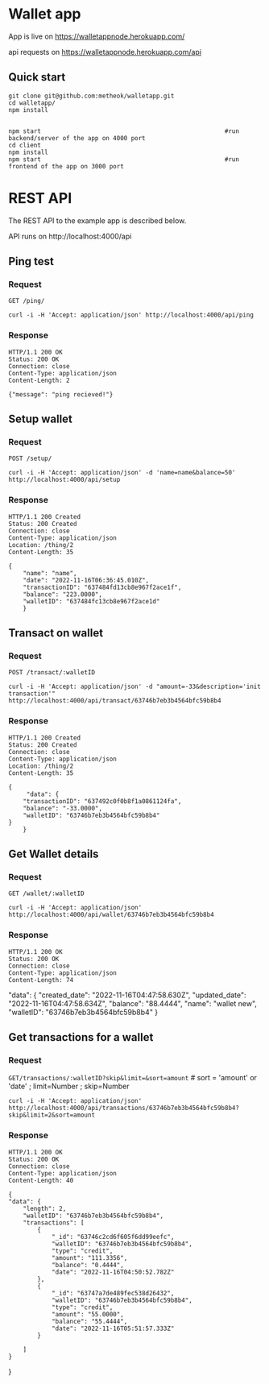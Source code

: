 # Wallet app 

App is live on https://walletappnode.herokuapp.com/

api requests on https://walletappnode.herokuapp.com/api

## Quick start

    git clone git@github.com:metheok/walletapp.git
    cd walletapp/
    npm install


    npm start                                                   #run backend/server of the app on 4000 port
    cd client
    npm install
    npm start                                                   #run frontend of the app on 3000 port

# REST API

The REST API to the example app is described below.

API runs on http://localhost:4000/api

## Ping test

### Request

`GET /ping/`

    curl -i -H 'Accept: application/json' http://localhost:4000/api/ping

### Response

    HTTP/1.1 200 OK
    Status: 200 OK
    Connection: close
    Content-Type: application/json
    Content-Length: 2

    {"message": "ping recieved!"}

## Setup wallet

### Request

`POST /setup/`

    curl -i -H 'Accept: application/json' -d 'name=name&balance=50' http://localhost:4000/api/setup

### Response

    HTTP/1.1 200 Created
    Status: 200 Created
    Connection: close
    Content-Type: application/json
    Location: /thing/2
    Content-Length: 35

    {
        "name": "name",
        "date": "2022-11-16T06:36:45.010Z",
        "transactionID": "637484fd13cb8e967f2ace1f",
        "balance": "223.0000",
        "walletID": "637484fc13cb8e967f2ace1d"
        }

## Transact on wallet

### Request

`POST /transact/:walletID`

    curl -i -H 'Accept: application/json' -d "amount=-33&description='init transaction'" http://localhost:4000/api/transact/63746b7eb3b4564bfc59b8b4

### Response

    HTTP/1.1 200 Created
    Status: 200 Created
    Connection: close
    Content-Type: application/json
    Location: /thing/2
    Content-Length: 35

    {
         "data": {
        "transactionID": "637492c0f0b8f1a0861124fa",
        "balance": "-33.0000",
        "walletID": "63746b7eb3b4564bfc59b8b4"
    }
        }

## Get Wallet details

### Request

`GET /wallet/:walletID`

    curl -i -H 'Accept: application/json' http://localhost:4000/api/wallet/63746b7eb3b4564bfc59b8b4

### Response

    HTTP/1.1 200 OK
    Status: 200 OK
    Connection: close
    Content-Type: application/json
    Content-Length: 74

"data": {
"created_date": "2022-11-16T04:47:58.630Z",
"updated_date": "2022-11-16T04:47:58.634Z",
"balance": "88.4444",
"name": "wallet new",
"walletID": "63746b7eb3b4564bfc59b8b4"
}

## Get transactions for a wallet

### Request

`GET/transactions/:walletID?skip&limit=&sort=amount` # sort = 'amount' or 'date' ; limit=Number ; skip=Number

    curl -i -H 'Accept: application/json' http://localhost:4000/api/transactions/63746b7eb3b4564bfc59b8b4?skip&limit=2&sort=amount

### Response

    HTTP/1.1 200 OK
    Status: 200 OK
    Connection: close
    Content-Type: application/json
    Content-Length: 40

    {
    "data": {
        "length": 2,
        "walletID": "63746b7eb3b4564bfc59b8b4",
        "transactions": [
            {
                "_id": "63746c2cd6f605f6dd99eefc",
                "walletID": "63746b7eb3b4564bfc59b8b4",
                "type": "credit",
                "amount": "111.3356",
                "balance": "0.4444",
                "date": "2022-11-16T04:50:52.782Z"
            },
            {
                "_id": "63747a7de489fec538d26432",
                "walletID": "63746b7eb3b4564bfc59b8b4",
                "type": "credit",
                "amount": "55.0000",
                "balance": "55.4444",
                "date": "2022-11-16T05:51:57.333Z"
            }

        ]
    }

}
